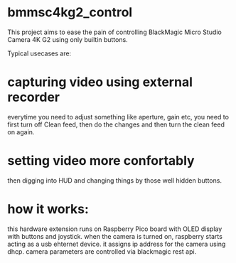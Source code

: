 # bmmsc4kg2_control

This project aims to ease the pain of controlling BlackMagic Micro Studio Camera 4K G2 using only
builtin buttons.

Typical usecases are:

# capturing video using external recorder

everytime you need to adjust something like aperture, gain etc, you need to first turn off Clean feed,
then do the changes and then turn the clean feed on again.

# setting video more confortably

then digging into HUD and changing things by those well hidden buttons.

# how it works:

this hardware extension runs on Raspberry Pico board with OLED display with buttons and joystick.
when the camera is turned on, raspberry starts acting as a usb ehternet device. it assigns ip address
for the camera using dhcp. camera parameters are controlled via blackmagic rest api.
